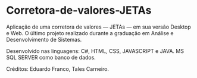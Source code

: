 # Corretora-de-valores-JETAs
Aplicação de uma corretora de valores — JETAs —  em sua versão Desktop e Web. O último projeto realizado durante a graduação em Análise e Desenvolvimento de Sistemas.

Desenvolvido nas linguagens: C#, HTML, CSS, JAVASCRIPT e JAVA. MS SQL SERVER como banco de dados.

Créditos: Eduardo Franco, Tales Carneiro.
